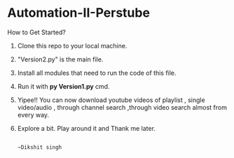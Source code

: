 # Automation-II-Perstube 
How to Get Started?

1. Clone this repo to your local machine.
2. "Version2.py" is the main file.
3. Install all modules that need to run the code of this file.
4. Run it with <b>py Version1.py</b> cmd.
5. Yipee!! You can now download youtube videos of playlist , single video/audio , through channel search ,through video search almost from every way.
6. Explore a bit. Play around it and Thank me later.

                                                                                             ~Dikshit singh
